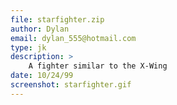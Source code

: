```yaml
---
file: starfighter.zip
author: Dylan
email: dylan_555@hotmail.com
type: jk
description: >
    A fighter similar to the X-Wing
date: 10/24/99
screenshot: starfighter.gif
---
```

